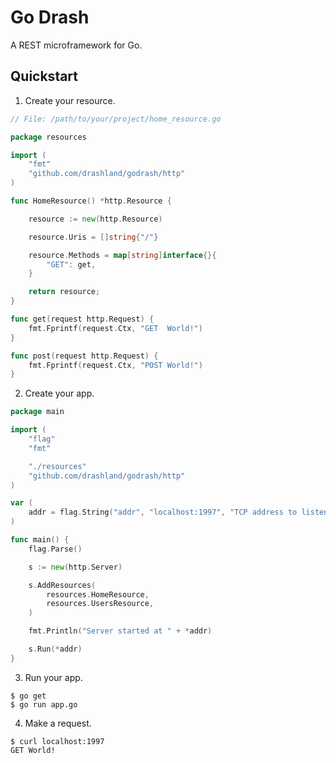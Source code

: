 # Go Drash

A REST microframework for Go.

## Quickstart

1. Create your resource.

```go
// File: /path/to/your/project/home_resource.go

package resources

import (
	"fmt"
	"github.com/drashland/godrash/http"
)

func HomeResource() *http.Resource {

	resource := new(http.Resource)

	resource.Uris = []string{"/"}

	resource.Methods = map[string]interface{}{
		"GET": get,
	}

	return resource;
}

func get(request http.Request) {
	fmt.Fprintf(request.Ctx, "GET  World!")
}

func post(request http.Request) {
	fmt.Fprintf(request.Ctx, "POST World!")
}
```

2. Create your app.

```go
package main

import (
	"flag"
	"fmt"

	"./resources"
	"github.com/drashland/godrash/http"
)

var (
	addr = flag.String("addr", "localhost:1997", "TCP address to listen to")
)

func main() {
	flag.Parse()

	s := new(http.Server)

	s.AddResources(
		resources.HomeResource,
		resources.UsersResource,
	)

	fmt.Println("Server started at " + *addr)

	s.Run(*addr)
}
```

3. Run your app.

```shell
$ go get
$ go run app.go
```

4. Make a request.

```
$ curl localhost:1997
GET World!
```
